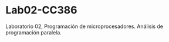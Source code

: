 # Lab02-CC386
Laboratorio 02, Programación de microprocesadores. Análisis de programación paralela.
